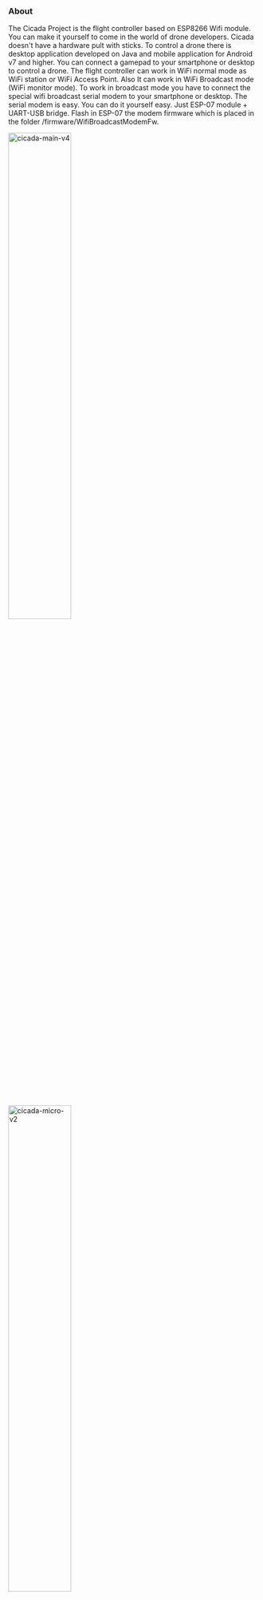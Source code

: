 ### About

The Cicada Project is the flight controller based on ESP8266 Wifi module. You can make it yourself to come in the world of drone developers. Cicada doesn't have a hardware pult with sticks. To control a drone there is desktop application developed on Java and mobile application for Android v7 and higher. You can connect a gamepad to your smartphone or desktop to control a drone. The flight controller can work in WiFi normal mode as WiFi station or WiFi Access Point. Also It can work in WiFi Broadcast mode (WiFi monitor mode). To work in broadcast mode you have to connect the special wifi broadcast serial modem to your smartphone or desktop. The serial modem is easy. You can do it yourself easy. Just ESP-07 module + UART-USB bridge. Flash in ESP-07 the modem firmware which is placed in the folder /firmware/WifiBroadcastModemFw.

<img src="/photo/cicada-main-v4-top.png" width="50%" alt="cicada-main-v4"/>
<img src="/photo/cicada-micro-v2-top.png" width="50%" alt="cicada-micro-v2"/>
<img src="/photo/desktop.jpg" width="100%" alt="DesktopApp"/>
<img src="/photo/mobile.jpg" width="100%" alt="MobileApp"/>

### Features

|     |     |     |     |
| --- | --- | --- | --- |
|     | **Min** | **Typ** | **Max** |
| **1\. Supply voltage** | 3,4V |     | 5V  |
| **2\. Update frequency** |     | 100 Hz |     |
| **3\. Control from notebook or smartphone through WiFi net.** |     | 2.4 GHz |     |
| **4\. Instant telemetry through WiFi net.** Charts of all parameters. BlackBox is stored on host. Telemetry packets is sent every 10ms. |     |     |     |
| **5\. Control devices:**<br><br>* Gamepad (supported by desktop and mobile applications)<br>* Keyboard (supported by desktop application only)<br>* Virtual keyboard (supported by desktop application only)<br>* Virtual gamepad (supported by mobile application only) |     |     |     |
| **6\. Control range** |     |     | 100 meters |
| **7\. Stabilization modes:**<br><br>* Stabilization of body angular rates<br>* Stabilization of yaw,pitch,roll angles<br>* Stabilization of vertical velocity (only if barometer or lidar are available in the system)<br>* Stabilization of horizontal velocity (only if optical flow sensor or GPS are available in the system) |     |     |     |
| **8\. Supported sensors and devices:**<br><br>* MPU9250 - imu chip<br>* MPU6500 - imu chip<br>* MPU6050 - imu chip<br>* QMC5883L - magnetometer<br>* BMP280 - barometer<br>* VL53L1X - lidar<br>* TFmini Plus (in I2C mode) - lidar<br>* HCSR04 (in I2C mode) - sonar<br>* BN180 and other GPS modules with UBX protocol<br>* Analog 0-3V sensor of battery current<br>* Servo 500-2400us to control camera pitch angle<br>* Camera Runcam Split4 (only supported start/stop video commands) |     |     |     |
| **9\. Electronic speed controllers:**<br><br>* DSHOT-300 to control BLDC motors<br>* All listed below PWM-modesе to direct control coreless dc motors<br>* PWM 2.5 kHz, resolution 2000<br>* PWM 5 kHz, resolution 1000<br>* PWM 10 kHz, resolution 500<br>* PWM 20 kHz, resolution 250<br>* PWM 40 kHz, resolution 125<br>* PWM 50 kHz, resolution 100 |     |     |     |
| **10\. Dimensions**<br><br>* cicada-main-v4<br>* cicada-micro-v2 |     | 58,67mm х 41,65mm  <br>26,67mm x 30,98mm |     |
| **11\. Installation dimensions**<br><br>* cicada-main-v4<br>* cicada-micro-v2 |     | 48,51mm х 31,49mm  <br>21,84mm x 26,16mm |     |
| **12\. Weight**<br><br>* cicada-main-v4 with cicada-gy91-v3<br>* cicada-micro-v2 |     | 16g  <br>6g |     |
	
### Drones

Examples of drones you can find in drones folder of this project.

### Firmware

The firmware is based on PDL. Portable Drone Logic (PDL) is the lightweight pure C library implements a common drone logic. The goal of PDL is to be easy to use and easy to port to your hardware platform. PDL supports only quadcopters at this time.

It provides for you
- data model
- application template
- task scheduler
- chain of PIDs
- parser for binary digital commands

PDL is a part of this project. But you can use it to create firmware for your own hardware platform. Documentation is available in /firmware/CicadaFw/libraries/pdl

To build firmware you need
- Install Sloeber IDE https://github.com/Sloeber/arduino-eclipse-plugin/releases/
- Run Sloeber IDE. Go to Arduino->Preferences->Platforms and Boards. Download latest version of ESP8266 platform
- Install I2C driver https://github.com/enjoyneering/ESP8266-I2C-Driver
- Create ssid_config.h file with your wifi-net settings. For example

Firmware supports update by the air. It is based on ESP8266HTTPUpdateServer.

### Chain of PIDs

<img src="/firmware/CicadaFw/libraries/pdl/chain_of_pids.svg" width="100%" alt="Chain of PIDs"/>

### Design tools

- Sloeber IDE
- FreeCAD
- KiCAD
